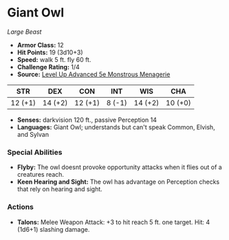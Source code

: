 # Giant Owl

*Large* *Beast*

- **Armor Class:** 12
- **Hit Points:** 19 (3d10+3)
- **Speed:** walk 5 ft. fly 60 ft.
- **Challenge Rating:** 1/4
- **Source:** [Level Up Advanced 5e Monstrous Menagerie](https://www.levelup5e.com)

| STR | DEX | CON | INT | WIS | CHA |
| --- | --- | --- | --- | --- | --- |
| 12 (+1) | 14 (+2) | 12 (+1) | 8 (-1) | 14 (+2) | 10 (+0) |

- **Senses:** darkvision 120 ft., passive Perception 14
- **Languages:** Giant Owl; understands but can't speak Common, Elvish, and Sylvan
### Special Abilities
- **Flyby:** The owl doesnt provoke opportunity attacks when it flies out of a creatures reach.
- **Keen Hearing and Sight:** The owl has advantage on Perception checks that rely on hearing and sight.
### Actions
- **Talons:** Melee Weapon Attack: +3 to hit  reach 5 ft.  one target. Hit: 4 (1d6+1) slashing damage.
